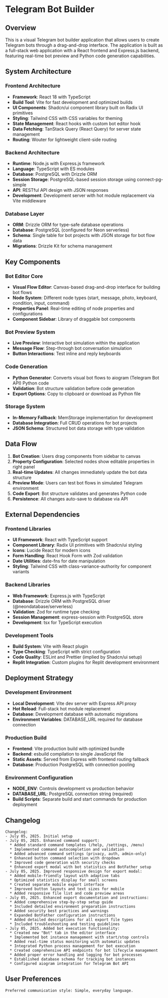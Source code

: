 # Telegram Bot Builder

## Overview

This is a visual Telegram bot builder application that allows users to create Telegram bots through a drag-and-drop interface. The application is built as a full-stack web application with a React frontend and Express.js backend, featuring real-time bot preview and Python code generation capabilities.

## System Architecture

### Frontend Architecture
- **Framework**: React 18 with TypeScript
- **Build Tool**: Vite for fast development and optimized builds
- **UI Components**: Shadcn/ui component library built on Radix UI primitives
- **Styling**: Tailwind CSS with CSS variables for theming
- **State Management**: React hooks with custom bot editor hook
- **Data Fetching**: TanStack Query (React Query) for server state management
- **Routing**: Wouter for lightweight client-side routing

### Backend Architecture
- **Runtime**: Node.js with Express.js framework
- **Language**: TypeScript with ES modules
- **Database**: PostgreSQL with Drizzle ORM
- **Session Storage**: PostgreSQL-based session storage using connect-pg-simple
- **API**: RESTful API design with JSON responses
- **Development**: Development server with hot module replacement via Vite middleware

### Database Layer
- **ORM**: Drizzle ORM for type-safe database operations
- **Database**: PostgreSQL (configured for Neon serverless)
- **Schema**: Single table for bot projects with JSON storage for bot flow data
- **Migrations**: Drizzle Kit for schema management

## Key Components

### Bot Editor Core
- **Visual Flow Editor**: Canvas-based drag-and-drop interface for building bot flows
- **Node System**: Different node types (start, message, photo, keyboard, condition, input, command)
- **Properties Panel**: Real-time editing of node properties and configurations
- **Component Sidebar**: Library of draggable bot components

### Bot Preview System
- **Live Preview**: Interactive bot simulation within the application
- **Message Flow**: Step-through bot conversation simulation
- **Button Interactions**: Test inline and reply keyboards

### Code Generation
- **Python Generator**: Converts visual bot flows to aiogram (Telegram Bot API) Python code
- **Validation**: Bot structure validation before code generation
- **Export Options**: Copy to clipboard or download as Python file

### Storage System
- **In-Memory Fallback**: MemStorage implementation for development
- **Database Integration**: Full CRUD operations for bot projects
- **JSON Schema**: Structured bot data storage with type validation

## Data Flow

1. **Bot Creation**: Users drag components from sidebar to canvas
2. **Property Configuration**: Selected nodes show editable properties in right panel
3. **Real-time Updates**: All changes immediately update the bot data structure
4. **Preview Mode**: Users can test bot flows in simulated Telegram environment
5. **Code Export**: Bot structure validates and generates Python code
6. **Persistence**: All changes auto-save to database via API

## External Dependencies

### Frontend Libraries
- **UI Framework**: React with TypeScript support
- **Component Library**: Radix UI primitives with Shadcn/ui styling
- **Icons**: Lucide React for modern icons
- **Form Handling**: React Hook Form with Zod validation
- **Date Utilities**: date-fns for date manipulation
- **Styling**: Tailwind CSS with class-variance-authority for component variants

### Backend Libraries
- **Web Framework**: Express.js with TypeScript
- **Database**: Drizzle ORM with PostgreSQL driver (@neondatabase/serverless)
- **Validation**: Zod for runtime type checking
- **Session Management**: express-session with PostgreSQL store
- **Development**: tsx for TypeScript execution

### Development Tools
- **Build System**: Vite with React plugin
- **Type Checking**: TypeScript with strict configuration
- **Code Quality**: ESLint and Prettier (implied by Shadcn/ui setup)
- **Replit Integration**: Custom plugins for Replit development environment

## Deployment Strategy

### Development Environment
- **Local Development**: Vite dev server with Express API proxy
- **Hot Reload**: Full-stack hot module replacement
- **Database**: Development database with automatic migrations
- **Environment Variables**: DATABASE_URL required for database connection

### Production Build
- **Frontend**: Vite production build with optimized bundle
- **Backend**: esbuild compilation to single JavaScript file
- **Static Assets**: Served from Express with frontend routing fallback
- **Database**: Production PostgreSQL with connection pooling

### Environment Configuration
- **NODE_ENV**: Controls development vs production behavior
- **DATABASE_URL**: PostgreSQL connection string (required)
- **Build Scripts**: Separate build and start commands for production deployment

## Changelog

```
Changelog:
- July 05, 2025. Initial setup
- July 05, 2025. Enhanced command support:
  * Added standard command templates (/help, /settings, /menu)
  * Implemented command autocompletion and validation
  * Added advanced command settings (privacy, auth, admin-only)
  * Enhanced button command selection with dropdown
  * Improved code generation with security checks
  * Enhanced export modal with bot statistics and BotFather setup
- July 05, 2025. Improved responsive design for export modal:
  * Added mobile-friendly layout with adaptive tabs
  * Optimized statistics display for small screens
  * Created separate mobile export interface
  * Improved button layouts and text sizes for mobile
  * Added responsive file list and code preview areas
- July 05, 2025. Enhanced export documentation and instructions:
  * Added comprehensive step-by-step setup guide
  * Included detailed environment preparation instructions
  * Added security best practices and warnings
  * Expanded BotFather configuration instructions
  * Added detailed descriptions for all export file types
  * Included troubleshooting and testing guidelines
- July 05, 2025. Added bot execution functionality:
  * Created new "Bot" tab in the editor interface
  * Implemented bot instance management with start/stop controls
  * Added real-time status monitoring with automatic updates
  * Integrated Python process management for bot execution
  * Created comprehensive API endpoints for bot lifecycle management
  * Added proper error handling and logging for bot processes
  * Established database schema for tracking bot instances
  * Configured aiogram integration for Telegram Bot API
```

## User Preferences

```
Preferred communication style: Simple, everyday language.
```
